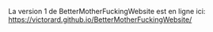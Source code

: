 La version 1 de BetterMotherFuckingWebsite est en ligne ici: https://victorard.github.io/BetterMotherFuckingWebsite/